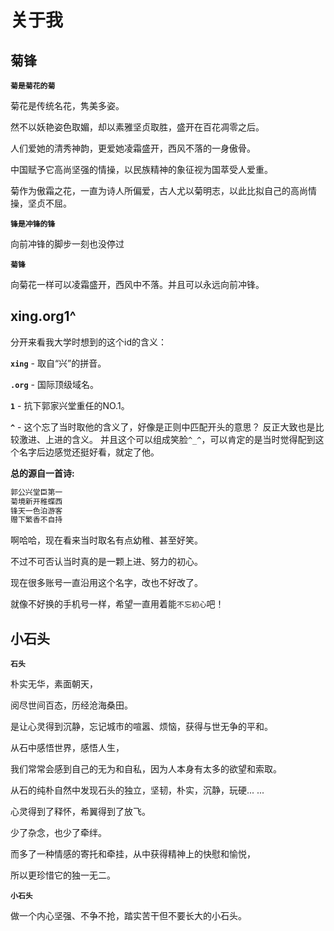 # 关于我

## 菊锋
**`菊是菊花的菊`**

菊花是传统名花，隽美多姿。

然不以妖艳姿色取媚，却以素雅坚贞取胜，盛开在百花凋零之后。

人们爱她的清秀神韵，更爱她凌霜盛开，西风不落的一身傲骨。

中国赋予它高尚坚强的情操，以民族精神的象征视为国萃受人爱重。

菊作为傲霜之花，一直为诗人所偏爱，古人尤以菊明志，以此比拟自己的高尚情操，坚贞不屈。

**`锋是冲锋的锋`**

向前冲锋的脚步一刻也没停过

**`菊锋`**

向菊花一样可以凌霜盛开，西风中不落。并且可以永远向前冲锋。

## xing.org1^
分开来看我大学时想到的这个id的含义：

**`xing`** -
取自“兴”的拼音。

**`.org`** -
国际顶级域名。

**`1`** -
抗下郭家兴堂重任的NO.1。

**`^`** -
这个忘了当时取他的含义了，好像是正则中匹配开头的意思？
反正大致也是比较激进、上进的含义。
并且这个可以组成笑脸`^_^`，可以肯定的是当时觉得配到这个名字后边感觉还挺好看，就定了他。


**总的源自一首诗:**
```md
郭公兴堂臣第一  
菊境新开稚蝶西  
锋天一色泊游客  
赠下繁香不自持  
```

啊哈哈，现在看来当时取名有点幼稚、甚至好笑。

不过不可否认当时真的是一颗上进、努力的初心。

现在很多账号一直沿用这个名字，改也不好改了。

就像不好换的手机号一样，希望一直用着能`不忘初心`吧！
## 小石头

**`石头`** 

朴实无华，素面朝天，

阅尽世间百态，历经沧海桑田。

是让心灵得到沉静，忘记城市的喧嚣、烦恼，获得与世无争的平和。

从石中感悟世界，感悟人生，

我们常常会感到自己的无为和自私，因为人本身有太多的欲望和索取。

从石的纯朴自然中发现石头的独立，坚韧，朴实，沉静，玩硬... ...

心灵得到了释怀，希翼得到了放飞。

少了杂念，也少了牵绊。

而多了一种情感的寄托和牵挂，从中获得精神上的快慰和愉悦，

所以更珍惜它的独一无二。


**`小石头`**

做一个内心坚强、不争不抢，踏实苦干但不要长大的小石头。

<Vssue title="关于我" />
